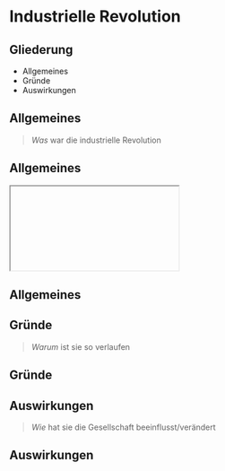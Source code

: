 # Industrielle Revolution



## Gliederung
+ Allgemeines
+ Gründe
+ Auswirkungen



## Allgemeines

> *Was* war die industrielle Revolution


## Allgemeines
<iframe srdoc="
	<html>
		<head>
			<link rel="stylesheet" href="https://feathecutie.github.io/ind-rev/css/reveal.css">
			<link rel="stylesheet" href="https://feathecutie.github.io/ind-rev/css/theme/white.css">
		</head>
		<body>
			<div class="reveal">
				<div class="slides">
					<section>Slide 1</section>
					<section>Slide 2</section>
				</div>
			</div>
			<script src="js/reveal.js"></script>
			<script>
				Reveal.initialize();
			</script>
		</body>
	</html>
"></iframe>


## Allgemeines



## Gründe

> *Warum* ist sie so verlaufen


## Gründe



## Auswirkungen

> *Wie* hat sie die Gesellschaft beeinflusst/verändert


## Auswirkungen
